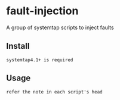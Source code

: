 # fault-injection
A group of systemtap scripts to inject faults 

## Install

	systemtap4.1+ is required

## Usage

	refer the note in each script's head
